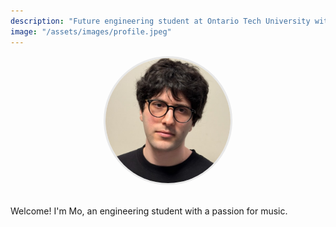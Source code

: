 ```yaml
---
description: "Future engineering student at Ontario Tech University with interests in music and gaming."
image: "/assets/images/profile.jpeg"
---
```


<div style="text-align: center; margin-bottom: 30px;">
  <img src="/assets/images/profile.jpeg" alt="Mohamad Jad Chaker" style="width: 200px; height: 200px; border-radius: 50%; object-fit: cover; border: 3px solid #e8e8e8;">
</div>

Welcome! I'm Mo, an engineering student with a passion for music.